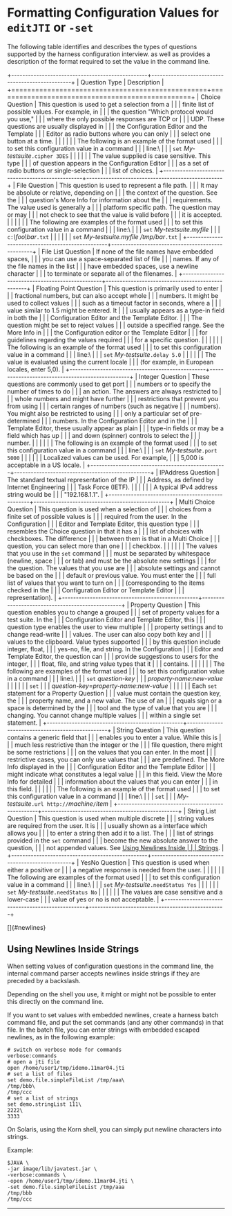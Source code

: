 <!---
  $Id$

  Copyright (c) 2001, 2024, Oracle and/or its affiliates. All rights reserved.
  DO NOT ALTER OR REMOVE COPYRIGHT NOTICES OR THIS FILE HEADER.

  This code is free software; you can redistribute it and/or modify it
  under the terms of the GNU General Public License version 2 only, as
  published by the Free Software Foundation.  Oracle designates this
  particular file as subject to the "Classpath" exception as provided
  by Oracle in the LICENSE file that accompanied this code.

  This code is distributed in the hope that it will be useful, but WITHOUT
  ANY WARRANTY; without even the implied warranty of MERCHANTABILITY or
  FITNESS FOR A PARTICULAR PURPOSE.  See the GNU General Public License
  version 2 for more details (a copy is included in the LICENSE file that
  accompanied this code).

  You should have received a copy of the GNU General Public License version
  2 along with this work; if not, write to the Free Software Foundation,
  Inc., 51 Franklin St, Fifth Floor, Boston, MA 02110-1301 USA.

  Please contact Oracle, 500 Oracle Parkway, Redwood Shores, CA 94065 USA
  or visit www.oracle.com if you need additional information or have any
  questions.
-->

# Formatting Configuration Values for `editJTI` or `-set`

The following table identifies and describes the types of questions supported by the harness
configuration interview. as well as provides a description of the format required to set the value
in the command line.

+-------------------------------------------------+-------------------------------------------------+
| Question Type                                   | Description                                     |
+=================================================+=================================================+
| Choice Question                                 | This question is used to get a selection from a |
|                                                 | finite list of possible values. For example, in |
|                                                 | the question \"Which protocol would you use,\"  |
|                                                 | where the only possible responses are TCP or    |
|                                                 | UDP. These questions are usually displayed in   |
|                                                 | the Configuration Editor and the Template       |
|                                                 | Editor as radio buttons where you can only      |
|                                                 | select one button at a time.                    |
|                                                 |                                                 |
|                                                 | The following is an example of the format used  |
|                                                 | to set this configuration value in a command    |
|                                                 | line:\                                          |
|                                                 | `set` *My-testsuite*`.cipher 3DES`              |
|                                                 |                                                 |
|                                                 | The value supplied is case sensitive. This type |
|                                                 | of question appears in the Configuration Editor |
|                                                 | as a set of radio buttons or single-selection   |
|                                                 | list of choices.                                |
+-------------------------------------------------+-------------------------------------------------+
| File Question                                   | This question is used to represent a file path. |
|                                                 | It may be absolute or relative, depending on    |
|                                                 | the context of the question. See the            |
|                                                 | question\'s More Info for information about the |
|                                                 | requirements. The value used is generally a     |
|                                                 | platform specific path. The question may or may |
|                                                 | not check to see that the value is valid before |
|                                                 | it is accepted.                                 |
|                                                 |                                                 |
|                                                 | The following are examples of the format used   |
|                                                 | to set this configuration value in a command    |
|                                                 | line:\                                          |
|                                                 | `set` *My-testsuite.myfile*                     |
|                                                 | `c:`*\\foo\\bar*`.txt`                          |
|                                                 |                                                 |
|                                                 | `set` *My-testsuite.myfile /tmp/bar*`.txt`      |
+-------------------------------------------------+-------------------------------------------------+
| File List Question                              | If none of the file names have embedded spaces, |
|                                                 | you can use a space-separated list of file      |
|                                                 | names. If any of the file names in the list     |
|                                                 | have embedded spaces, use a newline character   |
|                                                 | to terminate or separate all of the filenames.  |
+-------------------------------------------------+-------------------------------------------------+
| Floating Point Question                         | This question is primarily used to enter        |
|                                                 | fractional numbers, but can also accept whole   |
|                                                 | numbers. It might be used to collect values     |
|                                                 | such as a timeout factor in seconds, where a    |
|                                                 | value similar to 1.5 might be entered. It       |
|                                                 | usually appears as a type-in field in both the  |
|                                                 | Configuration Editor and the Template Editor.   |
|                                                 | The question might be set to reject values      |
|                                                 | outside a specified range. See the More Info in |
|                                                 | the Configuration editor or the Template Editor |
|                                                 | for guidelines regarding the values required    |
|                                                 | for a specific question.                        |
|                                                 |                                                 |
|                                                 | The following is an example of the format used  |
|                                                 | to set this configuration value in a command    |
|                                                 | line:\                                          |
|                                                 | `set` *My-testsuite*`.delay 5.0`                |
|                                                 |                                                 |
|                                                 | The value is evaluated using the current locale |
|                                                 | (for example, in European locales, enter 5,0).  |
+-------------------------------------------------+-------------------------------------------------+
| Integer Question                                | These questions are commonly used to get port   |
|                                                 | numbers or to specify the number of times to do |
|                                                 | an action. The answers are always restricted to |
|                                                 | whole numbers and might have further            |
|                                                 | restrictions that prevent you from using        |
|                                                 | certain ranges of numbers (such as negative     |
|                                                 | numbers). You might also be restricted to using |
|                                                 | only a particular set of pre-determined         |
|                                                 | numbers. In the Configuration Editor and in the |
|                                                 | Template Editor, these usually appear as plain  |
|                                                 | type-in fields or may be a field which has up   |
|                                                 | and down (spinner) controls to select the       |
|                                                 | number.                                         |
|                                                 |                                                 |
|                                                 | The following is an example of the format used  |
|                                                 | to set this configuration value in a command    |
|                                                 | line:\                                          |
|                                                 | `set` *My-testsuite*`.port 5000`                |
|                                                 |                                                 |
|                                                 | Localized values can be used. For example,      |
|                                                 | 5,000 is acceptable in a US locale.             |
+-------------------------------------------------+-------------------------------------------------+
| IPAddress Question                              | The standard textual representation of the IP   |
|                                                 | Address, as defined by Internet Engineering     |
|                                                 | Task Force (IETF).                              |
|                                                 |                                                 |
|                                                 | A typical IPv4 address string would be          |
|                                                 | \"192.168.1.1\".                                |
+-------------------------------------------------+-------------------------------------------------+
| Multi Choice Question                           | This question is used when a selection of       |
|                                                 | choices from a finite set of possible values is |
|                                                 | required from the user. In the Configuration    |
|                                                 | Editor and Template Editor, this question type  |
|                                                 | resembles the Choice question in that it has a  |
|                                                 | list of choices with checkboxes. The difference |
|                                                 | between them is that in a Multi Choice          |
|                                                 | question, you can select more than one          |
|                                                 | checkbox.                                       |
|                                                 |                                                 |
|                                                 | The values that you use in the `set` command    |
|                                                 | must be separated by whitespace (newline, space |
|                                                 | or tab) and must be the absolute new settings   |
|                                                 | for the question. The values that you use are   |
|                                                 | absolute settings and cannot be based on the    |
|                                                 | default or previous value. You must enter the   |
|                                                 | full list of values that you want to turn on    |
|                                                 | (corresponding to the items checked in the      |
|                                                 | Configuration Editor or Template Editor         |
|                                                 | representation).                                |
+-------------------------------------------------+-------------------------------------------------+
| Property Question                               | This question enables you to change a grouped   |
|                                                 | set of property values for a test suite. In the |
|                                                 | Configuration Editor and Template Editor, this  |
|                                                 | question type enables the user to view multiple |
|                                                 | property settings and to change read-write      |
|                                                 | values. The user can also copy both key and     |
|                                                 | values to the clipboard. Value types supported  |
|                                                 | by this question include integer, float,        |
|                                                 | yes-no, file, and string. In the Configuration  |
|                                                 | Editor and Template Editor, the question can    |
|                                                 | provide suggestions to users for the integer,   |
|                                                 | float, file, and string value types that it     |
|                                                 | contains.                                       |
|                                                 |                                                 |
|                                                 | The following are examples of the format used   |
|                                                 | to set this configuration value in a command    |
|                                                 | line:\                                          |
|                                                 | `set` *question-key*                            |
|                                                 | *property-name*:*new-value*                     |
|                                                 |                                                 |
|                                                 | `set`                                           |
|                                                 | *question-key*=*property-name*:*new-value*      |
|                                                 |                                                 |
|                                                 | Each `set` statement for a Property Question    |
|                                                 | value must contain the question key, the        |
|                                                 | property name, and a new value. The use of an   |
|                                                 | equals sign or a space is determined by the     |
|                                                 | tool and the type of value that you are         |
|                                                 | changing. You cannot change multiple values     |
|                                                 | within a single set statement.                  |
+-------------------------------------------------+-------------------------------------------------+
| String Question                                 | This question contains a generic field that     |
|                                                 | enables you to enter a value. While this is     |
|                                                 | much less restrictive than the integer or the   |
|                                                 | file question, there might be some restrictions |
|                                                 | on the values that you can enter. In the most   |
|                                                 | restrictive cases, you can only use values that |
|                                                 | are predefined. The More Info displayed in the  |
|                                                 | Configuration Editor and the Template Editor    |
|                                                 | might indicate what constitutes a legal value   |
|                                                 | in this field. View the More Info for detailed  |
|                                                 | information about the values that you can enter |
|                                                 | in this field.                                  |
|                                                 |                                                 |
|                                                 | The following is an example of the format used  |
|                                                 | to set this configuration value in a command    |
|                                                 | line:\                                          |
|                                                 | `set`                                           |
|                                                 | *My-testsuite*`.url http://`*machine*`/`*item*  |
+-------------------------------------------------+-------------------------------------------------+
| String List Question                            | This question is used when multiple discrete    |
|                                                 | string values are required from the user. It is |
|                                                 | usually shown as a interface which allows you   |
|                                                 | to enter a string then add it to a list. The    |
|                                                 | list of strings provided in the `set` command   |
|                                                 | become the new absolute answer to the question, |
|                                                 | not appended values. See [Using Newlines Inside |
|                                                 | Strings](#newlines).                            |
+-------------------------------------------------+-------------------------------------------------+
| YesNo Question                                  | This question is used when either a positive or |
|                                                 | a negative response is needed from the user.    |
|                                                 |                                                 |
|                                                 | The following are examples of the format used   |
|                                                 | to set this configuration value in a command    |
|                                                 | line:\                                          |
|                                                 | `set` *My-testsuite*`.needStatus Yes`           |
|                                                 |                                                 |
|                                                 | `set` *My-testsuite*`.needStatus No`            |
|                                                 |                                                 |
|                                                 | The values are case sensitive and a lower-case  |
|                                                 | value of yes or no is not acceptable.           |
+-------------------------------------------------+-------------------------------------------------+

[]{#newlines}

## Using Newlines Inside Strings

When setting values of configuration questions in the command line, the internal command parser
accepts newlines inside strings if they are preceded by a backslash.

Depending on the shell you use, it might or might not be possible to enter this directly on the
command line.

If you want to set values with embedded newlines, create a harness batch command file, and put the
set commands (and any other commands) in that file. In the batch file, you can enter strings with
embedded escaped newlines, as in the following example:

`# switch on verbose mode for commands`\
`verbose:commands`\
`# open a jti file`\
`open /home/user1/tmp/idemo.11mar04.jti`\
`# set a list of files`\
`set demo.file.simpleFileList /tmp/aaa\`\
`/tmp/bbb\`\
`/tmp/ccc`\
`# set a list of strings`\
`set demo.stringList 111\`\
`2222\`\
`3333 `

On Solaris, using the Korn shell, you can simply put newline characters into strings.

Example:

`$JAVA \`\
`-jar image/lib/javatest.jar \`\
`-verbose:commands \`\
`-open /home/user1/tmp/idemo.11mar04.jti \`\
`-set demo.file.simpleFileList /tmp/aaa`\
`/tmp/bbb`\
`/tmp/ccc `

----------------------------------------------------------------------------------------------------


